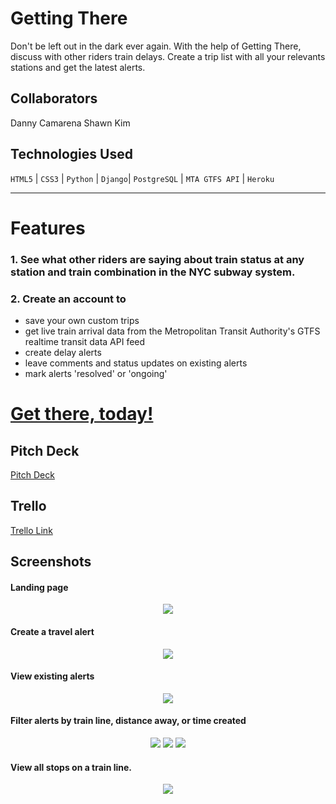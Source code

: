 # **Getting There**

Don't be left out in the dark ever again. With the help of Getting There, discuss with other riders train delays. Create a trip list with all your relevants stations and get the latest alerts. 

## Collaborators

Danny Camarena
Shawn Kim

## Technologies Used

`HTML5` | `CSS3` | `Python` | `Django`| `PostgreSQL` | `MTA GTFS API` | `Heroku`

---

# Features

### 1. See what other riders are saying about train status at any station and train combination in the NYC subway system.
### 2. Create an account to
* save your own custom trips
* get live train arrival data from the Metropolitan Transit Authority's GTFS realtime transit data API feed
* create delay alerts
* leave comments and status updates on existing alerts
* mark alerts 'resolved' or 'ongoing'

# <a href="https://getting-there.herokuapp.com/" target="_blank">Get there, today!</a>

## Pitch Deck
[Pitch Deck](https://drive.google.com/file/d/195h7Z9oeTjeMqbRf32djBkvx_orPwSpt/view)

## Trello
[Trello Link](https://trello.com/b/IlZjX1se/getting-there)

## Screenshots

#### Landing page

<p align="center">
    <img align="center" src="https://imgur.com/nplif2Ol.png">
</p>

#### Create a travel alert

<p align="center">
    <img align="center" src="https://imgur.com/gPCpeP8l.png">
</p>

#### View existing alerts

<p align="center">
    <img align="center" src="https://imgur.com/98879Hml.png">
</p>

#### Filter alerts by train line, distance away, or time created

<p align="center">
    <img src="https://imgur.com/URDFb7Ym.png">
    <img src="https://imgur.com/iVUcGfQm.png">
    <img src="https://imgur.com/OuuamRkm.png">
</p>

#### View all stops on a train line.

<p align="center">
    <img align="center" src="https://imgur.com/ZduF4ogl.png">
</p>
